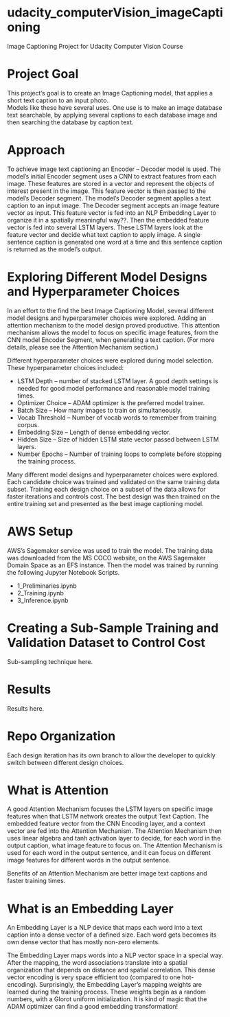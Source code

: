 # udacity_computerVision_imageCaptioning
Image Captioning Project for Udacity Computer Vision Course 


# Project Goal
This project’s goal is to create an Image Captioning model, that applies a short text caption to an input photo.  
Models like these have several uses.  One use is to make an image database text searchable, by applying several captions to each database image and then searching the database by caption text.

# Approach
To achieve image text captioning an Encoder – Decoder model is used.  The model’s initial Encoder segment uses a CNN to extract features from each image.  These features are stored in a vector and represent the objects of interest present in the image.  This feature vector is then passed to the model’s Decoder segment.
The model’s Decoder segment applies a text caption to an input image.  The Decoder segment accepts an image feature vector as input.  This feature vector is fed into an NLP Embedding Layer to organize it in a spatially meaningful way??.  Then the embedded feature vector is fed into several LSTM layers.  These LSTM layers look at the feature vector and decide what text caption to apply image.  A single sentence caption is generated one word at a time and this sentence caption is returned as the model’s output.

# Exploring Different Model Designs and Hyperparameter Choices
In an effort to the find the best Image Captioning Model, several different model designs and hyperparameter choices were explored.  Adding an attention mechanism to the model design proved productive.  This attention mechanism allows the model to focus on specific image features, from the CNN model Encoder Segment, when generating a text caption.  (For more details, please see the Attention Mechanism section.)  

Different hyperparameter choices were explored during model selection.  These hyperparameter choices included:
* LSTM Depth – number of stacked LSTM layer.  A good depth settings is needed for good model performance and reasonable model training times.
* Optimizer Choice – ADAM optimizer is the preferred model trainer.
* Batch Size – How many images to train on simultaneously.
* Vocab Threshold – Number of vocab words to remember from training corpus.
* Embedding Size – Length of dense embedding vector.
* Hidden Size – Size of hidden LSTM state vector passed between LSTM layers.
* Number Epochs – Number of training loops to complete before stopping the training process.

Many different model designs and hyperparameter choices were explored.  Each candidate choice was trained and validated on the same training data subset.  Training each design choice on a subset of the data allows for faster iterations and controls cost.  The best design was then trained on the entire training set and presented as the best image captioning model.

# AWS Setup
AWS’s Sagemaker service was used to train the model.  The training data was downloaded from the MS COCO website, on the AWS Sagemaker Domain Space as an EFS instance.  Then the model was trained by running the following Jupyter Notebook Scripts.  
* 	1_Preliminaries.ipynb
* 	2_Training.ipynb
* 	3_Inference.ipynb

# Creating a Sub-Sample Training and Validation Dataset to Control Cost
  Sub-sampling technique here.

# Results
  Results here.

# Repo Organization
  Each design iteration has its own branch to allow the developer to quickly switch between different design choices.

# What is Attention
A good Attention Mechanism focuses the LSTM layers on specific image features when that LSTM network creates the output Text Caption.  The embedded feature vector from the CNN Encoding layer, and a context vector are fed into the Attention Mechanism.  The Attention Mechanism then uses linear algebra and tanh activation layer to decide, for each word in the output caption, what image feature to focus on.  The Attention Mechanism is used for each word in the output sentence, and it can focus on different image features for different words in the output sentence.

Benefits of an Attention Mechanism are better image text captions and faster training times.

# What is an Embedding Layer
An Embedding Layer is a NLP device that maps each word into a text caption into a dense vector of a defined size.  Each word gets becomes its own dense vector that has mostly non-zero elements.  

The Embedding Layer maps words into a NLP vector space in a special way.  After the mapping, the word associations translate into a spatial organization that depends on distance and spatial correlation.  This dense vector encoding is very space efficient too (compared to one hot-encoding).
Surprisingly, the Embedding Layer’s mapping weights are learned during the training process.  These weights begin as a random numbers, with a Glorot uniform initialization.  It is kind of magic that the ADAM optimizer can find a good embedding transformation!
